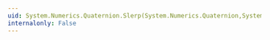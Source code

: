 ```yaml
---
uid: System.Numerics.Quaternion.Slerp(System.Numerics.Quaternion,System.Numerics.Quaternion,System.Single)
internalonly: False
---
```

